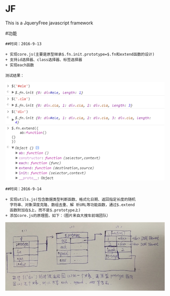# JF
This is a JqueryFree javascript framework

#功能
````
##时间：2016-9-13

+ 实现core.js(主要是原型继承$.fn.init.prototype=$.fn和extend函数的设计)
+ 支持id选择器、class选择器、标签选择器
+ 实现each函数

测试结果：
````
![测试结果](./test.png)


````
##时间：2016-9-14

+ 实现utils.js(包含数据类型判断函数、格式化日期、返回指定长度的随机
  字符串、对象深度克隆、数组去重、解 析URL等功能函数，通过$.extend
  函数附加在$上，而不是$.prototype上)
+ 添加core.js的原理图，如下：（图片来自大搜车前端团队）
````
![JF核心原理](./core.jpg)

